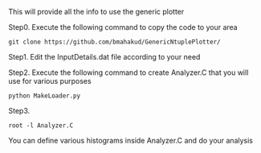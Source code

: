 This will provide all the info to use the generic plotter

Step0. Execute the following command to copy the code to your area
```
git clone https://github.com/bmahakud/GenericNtuplePlotter/
```

Step1. Edit the InputDetails.dat file according to your need

Step2. Execute the following command to create Analyzer.C that you will use for various purposes
```
python MakeLoader.py
```

Step3.
```
root -l Analyzer.C
```

You can define various histograms inside Analyzer.C and do your analysis


